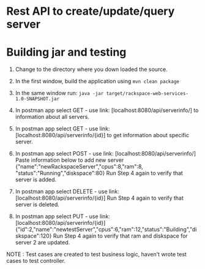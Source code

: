# Rest API to create/update/query server 




# Building jar and testing


 1. Change to the directory where you down loaded the source.
 
 2. In the first window, build the application using `mvn clean package`
 
 3. In the same window run: `java -jar target/rackspace-web-services-1.0-SNAPSHOT.jar`
 
 4. In postman app select GET - use link: [localhost:8080/api/serverinfo/] to information about all servers.
 
 5. In postman app select GET - use link: [localhost:8080/api/serverinfo/{id}]  to get information about specific server.
 
 6. In postman app select POST - use link: [localhost:8080/api/serverinfo/]
 	Paste information below to add new server
 	{"name":"newRackspaceServer","cpus":8,"ram":8, "status":"Running","diskspace":80}
 	Run Step 4 again to verify that server is added.
 	
 7. In postman app select DELETE - use link: [localhost:8080/api/serverinfo/{id}] 
 	Run Step 4 again to verify that server is deleted.
 	
 8. In postman app select PUT - use link: [localhost:8080/api/serverinfo/{id}]
 	{"id":2,"name":"newtestServer","cpus":6,"ram":12,"status":"Building","diskspace":120}
 	Run Step 4 again to verify that ram and diskspace for server 2 are updated.
 
 NOTE : Test cases are created to test business logic, haven't wrote test cases to test controller.

